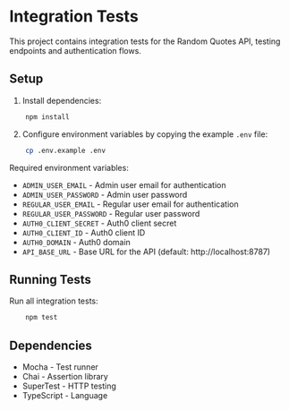 # Integration Tests

This project contains integration tests for the Random Quotes API, testing endpoints and authentication flows.

## Setup

1. Install dependencies:

```bash
    npm install
```

2. Configure environment variables by copying the example `.env` file:

```bash
    cp .env.example .env
```

Required environment variables:

- `ADMIN_USER_EMAIL` - Admin user email for authentication
- `ADMIN_USER_PASSWORD` - Admin user password
- `REGULAR_USER_EMAIL` - Regular user email for authentication
- `REGULAR_USER_PASSWORD` - Regular user password
- `AUTH0_CLIENT_SECRET` - Auth0 client secret
- `AUTH0_CLIENT_ID` - Auth0 client ID
- `AUTH0_DOMAIN` - Auth0 domain
- `API_BASE_URL` - Base URL for the API (default: http://localhost:8787)

## Running Tests

Run all integration tests:

```bash
    npm test
```

## Dependencies

- Mocha - Test runner
- Chai - Assertion library
- SuperTest - HTTP testing
- TypeScript - Language
